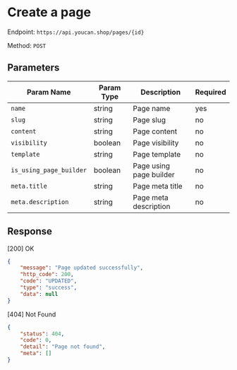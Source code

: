 # Create a page

Endpoint: `https://api.youcan.shop/pages/{id}` 

Method: `POST`

## Parameters

| Param Name     | Param Type | Description                  | Required |
| -------------- | ---------- | -----------------------------| -------- |
| `name`         | string     | Page name                    | yes      |
| `slug`         | string     | Page slug                    | no       |
| `content`      | string     | Page content                 | no       |
| `visibility`   | boolean    | Page visibility              | no       |
| `template`     | string     | Page template                | no       |
| `is_using_page_builder`     | boolean  | Page using page builder  | no    |
| `meta.title`         | string     | Page meta title        | no       |
| `meta.description`   | string     | Page meta description  | no       |

## Response

[200] OK

```json
{
    "message": "Page updated successfully",
    "http_code": 200,
    "code": "UPDATED",
    "type": "success",
    "data": null
}
```

[404] Not Found

```json
{
    "status": 404,
    "code": 0,
    "detail": "Page not found",
    "meta": []
}
```
